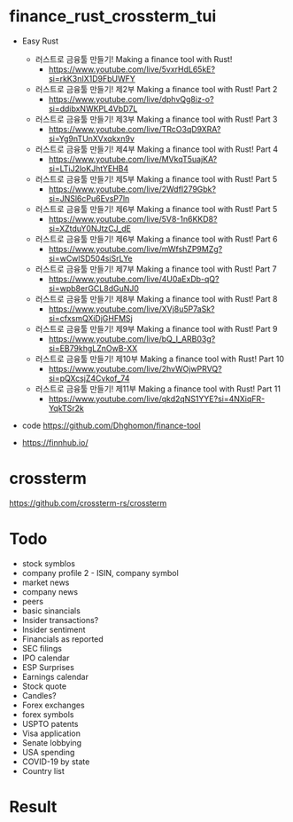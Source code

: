 # finance_rust_crossterm_tui

- Easy Rust
  - 러스트로 금융툴 만들기! Making a finance tool with Rust!
    - https://www.youtube.com/live/5vxrHdL65kE?si=rkK3nIX1D9FbUWFY
  - 러스트로 금융툴 만들기! 제2부 Making a finance tool with Rust! Part 2
    - https://www.youtube.com/live/dphvQg8iz-o?si=ddibxNWKPL4VbD7L
  - 러스트로 금융툴 만들기! 제3부 Making a finance tool with Rust! Part 3
    - https://www.youtube.com/live/TRcO3qD9XRA?si=Yg9nTUnXVxqkxn9v
  - 러스트로 금융툴 만들기! 제4부 Making a finance tool with Rust! Part 4
    - https://www.youtube.com/live/MVkqT5uajKA?si=LTiJ2loKJhtYEHB4
  - 러스트로 금융툴 만들기! 제5부 Making a finance tool with Rust! Part 5
    - https://www.youtube.com/live/2WdfI279Gbk?si=JNSl6cPu6EvsP7ln
  - 러스트로 금융툴 만들기! 제6부 Making a finance tool with Rust! Part 5
    - https://www.youtube.com/live/5V8-1n6KKD8?si=XZtduY0NJtzCJ_dE
  - 러스트로 금융툴 만들기! 제6부 Making a finance tool with Rust! Part 6
    - https://www.youtube.com/live/mWfshZP9MZg?si=wCwlSD504siSrLYe
  - 러스트로 금융툴 만들기! 제7부 Making a finance tool with Rust! Part 7
    - https://www.youtube.com/live/4U0aExDb-qQ?si=wpb8erGCL8dGuNJ0
  - 러스트로 금융툴 만들기! 제8부 Making a finance tool with Rust! Part 8
    - https://www.youtube.com/live/XVj8u5P7aSk?si=cfxsmQXiDjGHFMSj
  - 러스트로 금융툴 만들기! 제9부 Making a finance tool with Rust! Part 9
    - https://www.youtube.com/live/bQ_I_ARB03g?si=EB79khgLZnOwB-XX
  - 러스트로 금융툴 만들기! 제10부 Making a finance tool with Rust! Part 10
    - https://www.youtube.com/live/2hvWOjwPRVQ?si=pQXcsjZ4Cvkof_74
  - 러스트로 금융툴 만들기! 제11부 Making a finance tool with Rust! Part 11
    - https://www.youtube.com/live/qkd2qNS1YYE?si=4NXiqFR-YqkTSr2k

- code https://github.com/Dhghomon/finance-tool

- https://finnhub.io/

# crossterm 

https://github.com/crossterm-rs/crossterm

# Todo

- stock symblos
- company profile 2 - ISIN, company symbol
- market news
- company news
- peers
- basic sinancials
- Insider transactions?
- Insider sentiment
- Financials as reported
- SEC filings
- IPO calendar
- ESP Surprises
- Earnings calendar
- Stock quote
- Candles?
- Forex exchanges
- forex symbols
- USPTO patents
- Visa application
- Senate lobbying
- USA spending
- COVID-19 by state
- Country list
# Result

```

```
